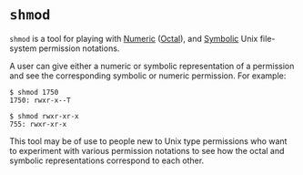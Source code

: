 # `shmod`

`shmod` is a tool for playing with [Numeric] ([Octal]), and [Symbolic] Unix
file-system permission notations.

A user can give either a numeric or symbolic representation of a permission and
see the corresponding symbolic or numeric permission. For example:

```shell
$ shmod 1750
1750: rwxr-x--T

$ shmod rwxr-xr-x
755: rwxr-xr-x
```

This tool may be of use to people new to Unix type permissions who want to
experiment with various permission notations to see how the octal and symbolic
representations correspond to each other.

<!-- links -->
[Numeric]: https://en.wikipedia.org/wiki/File-system_permissions#Numeric_notation
[Octal]: https://en.wikipedia.org/wiki/Octal
[Symbolic]: https://en.wikipedia.org/wiki/File-system_permissions#Symbolic_notation
